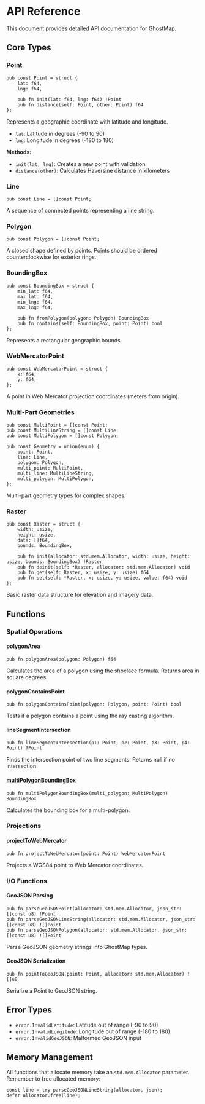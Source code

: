 # API Reference

This document provides detailed API documentation for GhostMap.

## Core Types

### Point

```zig
pub const Point = struct {
    lat: f64,
    lng: f64,

    pub fn init(lat: f64, lng: f64) !Point
    pub fn distance(self: Point, other: Point) f64
};
```

Represents a geographic coordinate with latitude and longitude.

- `lat`: Latitude in degrees (-90 to 90)
- `lng`: Longitude in degrees (-180 to 180)

**Methods:**
- `init(lat, lng)`: Creates a new point with validation
- `distance(other)`: Calculates Haversine distance in kilometers

### Line

```zig
pub const Line = []const Point;
```

A sequence of connected points representing a line string.

### Polygon

```zig
pub const Polygon = []const Point;
```

A closed shape defined by points. Points should be ordered counterclockwise for exterior rings.

### BoundingBox

```zig
pub const BoundingBox = struct {
    min_lat: f64,
    max_lat: f64,
    min_lng: f64,
    max_lng: f64,

    pub fn fromPolygon(polygon: Polygon) BoundingBox
    pub fn contains(self: BoundingBox, point: Point) bool
};
```

Represents a rectangular geographic bounds.

### WebMercatorPoint

```zig
pub const WebMercatorPoint = struct {
    x: f64,
    y: f64,
};
```

A point in Web Mercator projection coordinates (meters from origin).

### Multi-Part Geometries

```zig
pub const MultiPoint = []const Point;
pub const MultiLineString = []const Line;
pub const MultiPolygon = []const Polygon;

pub const Geometry = union(enum) {
    point: Point,
    line: Line,
    polygon: Polygon,
    multi_point: MultiPoint,
    multi_line: MultiLineString,
    multi_polygon: MultiPolygon,
};
```

Multi-part geometry types for complex shapes.

### Raster

```zig
pub const Raster = struct {
    width: usize,
    height: usize,
    data: []f64,
    bounds: BoundingBox,

    pub fn init(allocator: std.mem.Allocator, width: usize, height: usize, bounds: BoundingBox) !Raster
    pub fn deinit(self: *Raster, allocator: std.mem.Allocator) void
    pub fn get(self: Raster, x: usize, y: usize) f64
    pub fn set(self: *Raster, x: usize, y: usize, value: f64) void
};
```

Basic raster data structure for elevation and imagery data.

## Functions

### Spatial Operations

#### polygonArea
```zig
pub fn polygonArea(polygon: Polygon) f64
```
Calculates the area of a polygon using the shoelace formula. Returns area in square degrees.

#### polygonContainsPoint
```zig
pub fn polygonContainsPoint(polygon: Polygon, point: Point) bool
```
Tests if a polygon contains a point using the ray casting algorithm.

#### lineSegmentIntersection
```zig
pub fn lineSegmentIntersection(p1: Point, p2: Point, p3: Point, p4: Point) ?Point
```
Finds the intersection point of two line segments. Returns null if no intersection.

#### multiPolygonBoundingBox
```zig
pub fn multiPolygonBoundingBox(multi_polygon: MultiPolygon) BoundingBox
```
Calculates the bounding box for a multi-polygon.

### Projections

#### projectToWebMercator
```zig
pub fn projectToWebMercator(point: Point) WebMercatorPoint
```
Projects a WGS84 point to Web Mercator coordinates.

### I/O Functions

#### GeoJSON Parsing
```zig
pub fn parseGeoJSONPoint(allocator: std.mem.Allocator, json_str: []const u8) !Point
pub fn parseGeoJSONLineString(allocator: std.mem.Allocator, json_str: []const u8) ![]Point
pub fn parseGeoJSONPolygon(allocator: std.mem.Allocator, json_str: []const u8) ![]Point
```

Parse GeoJSON geometry strings into GhostMap types.

#### GeoJSON Serialization
```zig
pub fn pointToGeoJSON(point: Point, allocator: std.mem.Allocator) ![]u8
```

Serialize a Point to GeoJSON string.

## Error Types

- `error.InvalidLatitude`: Latitude out of range (-90 to 90)
- `error.InvalidLongitude`: Longitude out of range (-180 to 180)
- `error.InvalidGeoJSON`: Malformed GeoJSON input

## Memory Management

All functions that allocate memory take an `std.mem.Allocator` parameter. Remember to free allocated memory:

```zig
const line = try parseGeoJSONLineString(allocator, json);
defer allocator.free(line);
```